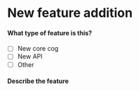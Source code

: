 # New feature addition

<!--
THIS TEMPLATE IS CURRENTLY UNUSED DUE TO GITHUB LIMITATIONS!
To be used for PRs which add a new feature
Examples of this include new APIs, new core cogs, etc.
-->

#### What type of feature is this?

<!-- To check a box, replace the space between the [] with a x -->

- [ ] New core cog
- [ ] New API
- [ ] Other

#### Describe the feature

<!--
If you are adding a cog, describe its commands in detail (functionality, usage restrictions, etc).
If the new feature introduces new requirements, please try to explain why they are necessary.
-->